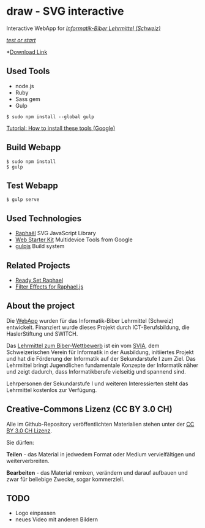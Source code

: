 draw - SVG interactive
======================

Interactive WebApp for  *[Informatik-Biber Lehrmittel (Schweiz)](http://informatik-biber.ch/lehrmittel/)*

*[test or start](http://mgje.github.io/draw/)*

*[Download Link](https://github.com/mgje/draw/archive/gh-pages.zip)


## Used Tools
- node.js
- Ruby
- Sass gem
- Gulp

```
$ sudo npm install --global gulp
```


[Tutorial: How to install these tools (Google)](https://developers.google.com/web/fundamentals/tools/setup/setup_kit)

## Build  Webapp

```
$ sudo npm install
$ gulp
```

## Test Webapp

```
$ gulp serve
```

## Used Technologies

- [Raphaël](http://raphaeljs.com/) SVG JavaScript Library
- [Web Starter Kit](https://developers.google.com/web/fundamentals/tools/) Multidevice Tools from Google
- [gulpjs](https://github.com/gulpjs/gulp) Build system

## Related Projects

- [Ready Set Raphael](http://www.readysetraphael.com/)
- [Filter Effects for Raphael.js](http://chrismichaelscott.github.io/fraphael/)

## About the project

Die [WebApp](http://mgje.github.io/draw/) wurden für das Informatik-Biber Lehrmittel (Schweiz)
entwickelt. Finanziert wurde dieses Projekt durch ICT-Berufsbildung, die HaslerStiftung und SWITCH.

Das [Lehrmittel zum Biber-Wettbewerb](http://informatik-biber.ch/lehrmittel/) ist ein vom [SVIA](http://svia-ssie-ssii.ch/), dem Schweizerischen Verein für Informatik in der Ausbildung, initiiertes Projekt und hat die Förderung der Informatik auf der Sekundarstufe I zum Ziel.
Das Lehrmittel bringt Jugendlichen fundamentale Konzepte der Informatik näher und zeigt dadurch, dass Informatikberufe vielseitig und spannend sind. 


Lehrpersonen der Sekundarstufe I und weiteren Interessierten steht das Lehrmittel kostenlos zur Verfügung.


## Creative-Commons Lizenz (CC BY 3.0 CH)

Alle im Github-Repository veröffentlichten Materialien stehen unter der [CC BY 3.0 CH Lizenz](http://creativecommons.org/licenses/by/3.0/ch/).

Sie dürfen:

**Teilen** - das Material in jedwedem Format oder Medium vervielfältigen und weiterverbreiten.

**Bearbeiten** - das Material remixen, verändern und darauf aufbauen und zwar für beliebige Zwecke, sogar kommerziell.

## TODO
- Logo einpassen
- neues Video mit anderen Bildern



